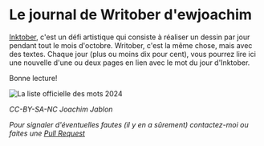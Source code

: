 # Le journal de Writober d'ewjoachim

[Inktober](https://inktober.com/), c'est un défi artistique qui consiste à réaliser un
dessin par jour pendant tout le mois d'octobre. Writober, c'est la même chose, mais avec
des textes. Chaque jour (plus ou moins dix pour cent), vous pourrez lire ici une nouvelle
d'une ou deux pages en lien avec le mot du jour d'Inktober.

Bonne lecture!

![La liste officielle des mots 2024](https://images.squarespace-cdn.com/content/v1/5af1bd791aef1d143f85e67e/19486d4d-d093-41be-9937-77001ee02b1d/2024promptlist.jpg?format=2500w)

_CC-BY-SA-NC Joachim Jablon_

_Pour signaler d'éventuelles fautes (il y en a sûrement) contactez-moi ou faites une [Pull Request](https://github.com/ewjoachim/writober)_